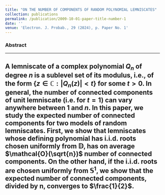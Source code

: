 ```yaml
---
title: "ON THE NUMBER OF COMPONENTS OF RANDOM POLYNOMIAL LEMNISCATES"
collection: publications
permalink: /publication/2009-10-01-paper-title-number-1
date: ''
venue: 'Electron. J. Probab., 29 (2024), p. Paper No. 1'
---
```


### Abstract
---
A lemniscate of a complex polynomial $Q_n$ of degree $n$ is a sublevel set of its modulus, i.e., of the form $\{z \in \mathbb{C}: |Q_n(z)| < t\}$ for some $t>0.$ In general, the number of connected components of unit lemniscate (i.e. for $t=1$) can vary anywhere between 1 and $n$. In this paper, we study the expected number of connected components for two models of random lemniscates. First, we show that lemniscates whose defining polynomial
has i.i.d. roots chosen uniformly from $\mathbb{D}$, has on average $\mathcal{O}(\sqrt{n})$ number of connected components. On the other hand, if the i.i.d. roots are chosen uniformly from $\mathbb{S}^1$, we show
that the expected number of connected components, divided by n,
converges to $\frac{1}{2}$.
---
